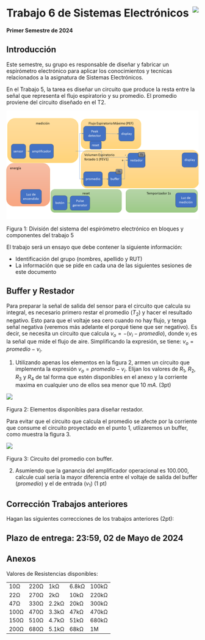 # <img src="https://julianodb.github.io/SISTEMAS_ELECTRONICOS_PARA_INGENIERIA_BIOMEDICA/img/logo_fing.png?raw=true" align="right" height="45"> Trabajo 6 de Sistemas Electrónicos

#### Primer Semestre de 2024

## Introducción

Este semestre, su grupo es responsable de diseñar y fabricar un espirómetro electrónico para aplicar los conocimientos y tecnicas relacionados a la asignatura de Sistemas Electrónicos. 

En el Trabajo 5, la tarea es diseñar un circuito que produce la resta entre la señal que representa el flujo espiratorio y su promedio. El promedio proviene del circuito diseñado en el T2.

![T1](../img/T5_blocks.png)

Figura 1: División del sistema del espirómetro electrónico en bloques y componentes del trabajo 5

El trabajo será un ensayo que debe contener la siguiente información:

- Identificación del grupo (nombres, apellido y RUT)
- La información que se pide en cada una de las siguientes sesiones de este documento

## Buffer y Restador

Para preparar la señal de salida del sensor para el circuito que calcula su integral, es necesario primero restar el promedio ($T_2$) y hacer el resultado negativo. Esto para que el voltaje sea cero cuando no hay flujo, y tenga señal negativa (veremos más adelante el porqué tiene que ser negativo). Es decir, se necesita un circuito que calcula $v_o = - (v_i - promedio)$, donde $v_i$ es la señal que mide el flujo de aire. Simplificando la expresión, se tiene: $v_o = promedio - v_i$.

1. Utilizando apenas los elementos en la figura 2, armen un circuito que implementa la expresión $v_o = promedio - v_i$. Elijan los valores de $R_1$, $R_2$, $R_3$ y $R_4$ de tal forma que estén disponibles en el anexo y la corriente maxima en cualquier uno de ellos sea menor que $10\ mA$. (3pt)

<img src="https://julianodb.github.io/electronic_circuits_diagrams/T5_materials2.png" width="400">

Figura 2: Elementos disponibles para diseñar restador.

Para evitar que el circuito que calcula el promedio se afecte por la corriente que consume el circuito proyectado en el punto 1, utlizaremos un buffer, como muestra la figura 3.

<img src="https://julianodb.github.io/electronic_circuits_diagrams/active_low_pass.png" width="300">

Figura 3: Circuito del promedio con buffer.

2. Asumiendo que la ganancia del amplificador operacional es 100.000, calcule cual sería la mayor diferencia entre el voltaje de salida del buffer ($promedio$) y el de entrada ($v_1$) (1 pt)


## Corrección Trabajos anteriores

Hagan las siguientes correcciones de los trabajos anteriores (2pt):



## Plazo de entrega: 23:59, 02 de Mayo de 2024

## Anexos

Valores de Resistencias disponibles:

|   |  |        |       |  |
|------|------|-----------|------------|-------|
| 10Ω  | 220Ω | 1kΩ       | 6.8kΩ      | 100kΩ |
| 22Ω  | 270Ω | 2kΩ       | 10kΩ       | 220kΩ |
| 47Ω  | 330Ω | 2.2kΩ     | 20kΩ       | 300kΩ |
| 100Ω | 470Ω | 3.3kΩ     | 47kΩ       | 470kΩ |
| 150Ω | 510Ω | 4.7kΩ     | 51kΩ       | 680kΩ |
| 200Ω | 680Ω | 5.1kΩ     | 68kΩ       | 1M    |